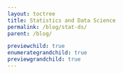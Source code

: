 ```yaml
---
layout: toctree
title: Statistics and Data Science
permalink: /blog/stat-ds/
parent: /blog/

previewchild: true
enumerategrandchild: true
previewgrandchild: true
---
```


